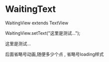 # WaitingText

WaitingView extends TextView

WaitingView.setText("这里是测试...");

这里是测试...

后面省略号动画,随便多少个点 , 省略号loading样式
